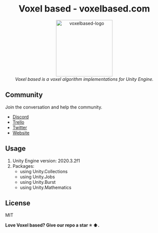 <h1 align="center">Voxel based - voxelbased.com</h1>

<p align="center">
  <img src="https://raw.githubusercontent.com/voxelbased/core/master/images/voxelbased-logo.png" alt="voxelbased-logo" width="180px" height="180px"/>
  <br>
  <i>Voxel based is a voxel algorithm implementations for Unity Engine.</i>
  <br>
</p>

## Community

Join the conversation and help the community.

- [Discord][discord]
- [Trello][trello]
- [Twitter][twitter]
- [Website][website]

## Usage
<ol>
    <li>Unity Engine version: 2020.3.2f1</li>
    <li>
        Packages:
        <ul>
        <li>using Unity.Collections</li>
        <li>using Unity.Jobs</li>
        <li>using Unity.Burst</li>
        <li>using Unity.Mathematics</li>
        </ul>
    </li>
</ol>

## License

MIT

**Love Voxel based? Give our repo a star :star: :arrow_up:.**

[discord]: https://discord.com/invite/aegudcbYhr
[trello]: https://trello.com/b/PNrqXXN0/voxel-based
[twitter]: https://twitter.com/voxelbasedcom
[website]: http://voxelbased.com
